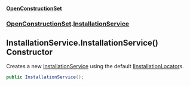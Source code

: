 #### [OpenConstructionSet](index.md 'index')
### [OpenConstructionSet](index.md#OpenConstructionSet 'OpenConstructionSet').[InstallationService](2UPErl_vhvyYlM7GMO5htA.md 'OpenConstructionSet.InstallationService')
## InstallationService.InstallationService() Constructor
Creates a new [InstallationService](2UPErl_vhvyYlM7GMO5htA.md 'OpenConstructionSet.InstallationService') using the default [IInstallationLocator](U3F_sqRL+Af4wVxU9_Eqrw.md 'OpenConstructionSet.Installations.Locators.IInstallationLocator')s.  
```csharp
public InstallationService();
```

